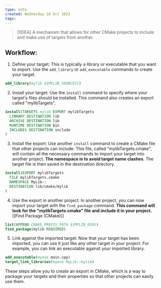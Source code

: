 ```yaml
---
type: note
created: Wednesday 18 Oct 2023
tags: 
---
```

> [!IDEA]
> A mechanism that allows for other CMake projects to include and make use of targets from another. 


## Workflow:
1. Define your target: This is typically a library or executable that you want to export. Use the `add_library` or `add_executable` commands to create your target.

```cmake
add_library(mylib ${MYLIB_SOURCES})
```

2. Install your target: Use the `install` command to specify where your target's files should be installed. This command also creates an export called "mylibTargets".

```cmake
install(TARGETS mylib EXPORT mylibTargets
  LIBRARY DESTINATION lib
  ARCHIVE DESTINATION lib
  RUNTIME DESTINATION bin
  INCLUDES DESTINATION include
)
```

3. Install the export: Use another `install` command to create a CMake file that other projects can include. This file, called "mylibTargets.cmake", will contain all the necessary commands to import your target into another project. **The namespace is to avoid target name clashes**. The target file is then saved in the destination directory.

```cmake
install(EXPORT mylibTargets
  FILE mylibTargets.cmake
  NAMESPACE MyLib::
  DESTINATION lib/cmake/mylib
)
```

4. Use the export in another project: In another project, you can now import your target with the `find_package` command. **This command will look for the "mylibTargets.cmake" file and include it in your project.** [[Find Package (CMake)]]

```cmake
list(APPEND CMAKE_PREFIX_PATH ${MYLIB_DIR})
find_package(mylib REQUIRED)
```

5. Link against the imported target: Now that your target has been imported, you can use it just like any other target in your project. For example, you can link an executable against your imported library.

```cmake
add_executable(myexe main.cpp)
target_link_libraries(myexe MyLib::mylib)
```

These steps allow you to create an export in CMake, which is a way to package your targets and their properties so that other projects can easily use them.